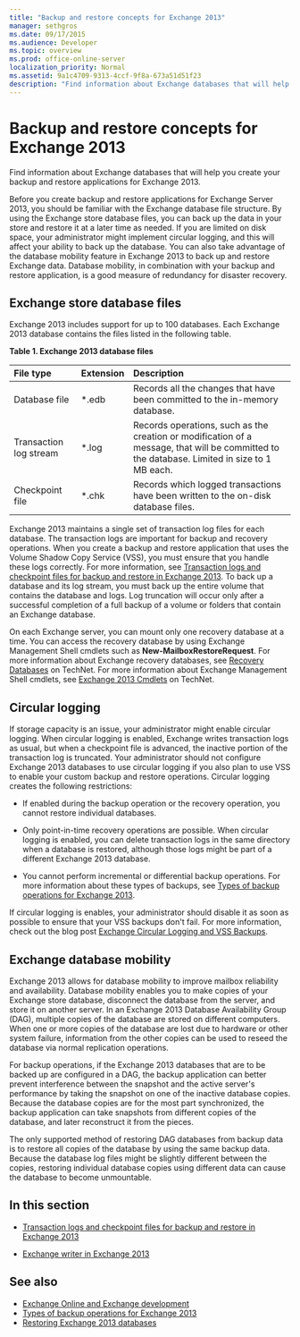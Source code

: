 ```yaml
---
title: "Backup and restore concepts for Exchange 2013"
manager: sethgros
ms.date: 09/17/2015
ms.audience: Developer
ms.topic: overview
ms.prod: office-online-server
localization_priority: Normal
ms.assetid: 9a1c4709-9313-4ccf-9f8a-673a51d51f23
description: "Find information about Exchange databases that will help you create your backup and restore applications for Exchange 2013."
---
```


# Backup and restore concepts for Exchange 2013

Find information about Exchange databases that will help you create your backup and restore applications for Exchange 2013.
  
Before you create backup and restore applications for Exchange Server 2013, you should be familiar with the Exchange database file structure. By using the Exchange store database files, you can back up the data in your store and restore it at a later time as needed. If you are limited on disk space, your administrator might implement circular logging, and this will affect your ability to back up the database. You can also take advantage of the database mobility feature in Exchange 2013 to back up and restore Exchange data. Database mobility, in combination with your backup and restore application, is a good measure of redundancy for disaster recovery.

<a name="bk_exchangedatabases"> </a>

## Exchange store database files

Exchange 2013 includes support for up to 100 databases. Each Exchange 2013 database contains the files listed in the following table. 
  
**Table 1. Exchange 2013 database files**

|File type|Extension|Description|
|:-----|:-----|:-----|
|Database file  <br/> |\*.edb  <br/> |Records all the changes that have been committed to the in-memory database.  <br/> |
|Transaction log stream  <br/> |\*.log  <br/> |Records operations, such as the creation or modification of a message, that will be committed to the database. Limited in size to 1 MB each.  <br/> |
|Checkpoint file  <br/> |\*.chk  <br/> |Records which logged transactions have been written to the on-disk database files.  <br/> |
   
Exchange 2013 maintains a single set of transaction log files for each database. The transaction logs are important for backup and recovery operations. When you create a backup and restore application that uses the Volume Shadow Copy Service (VSS), you must ensure that you handle these logs correctly. For more information, see [Transaction logs and checkpoint files for backup and restore in Exchange 2013](transaction-logs-and-checkpoint-files-for-backup-and-restore-in-exchange.md). To back up a database and its log stream, you must back up the entire volume that contains the database and logs. Log truncation will occur only after a successful completion of a full backup of a volume or folders that contain an Exchange database.
  
On each Exchange server, you can mount only one recovery database at a time. You can access the recovery database by using Exchange Management Shell cmdlets such as **New-MailboxRestoreRequest**. For more information about Exchange recovery databases, see [Recovery Databases](http://technet.microsoft.com/en-us/library/dd876954%28v=exchg.150%29.aspx) on TechNet. For more information about Exchange Management Shell cmdlets, see [Exchange 2013 Cmdlets](http://technet.microsoft.com/en-us/library/bb124413.aspx) on TechNet. 
  
## Circular logging
<a name="bk_circularlogging"> </a>

If storage capacity is an issue, your administrator might enable circular logging. When circular logging is enabled, Exchange writes transaction logs as usual, but when a checkpoint file is advanced, the inactive portion of the transaction log is truncated. Your administrator should not configure Exchange 2013 databases to use circular logging if you also plan to use VSS to enable your custom backup and restore operations. Circular logging creates the following restrictions: 
  
- If enabled during the backup operation or the recovery operation, you cannot restore individual databases.
    
- Only point-in-time recovery operations are possible. When circular logging is enabled, you can delete transaction logs in the same directory when a database is restored, although those logs might be part of a different Exchange 2013 database. 
    
- You cannot perform incremental or differential backup operations. For more information about these types of backups, see [Types of backup operations for Exchange 2013](types-of-backup-operations-for-exchange-2013.md).
    
If circular logging is enables, your administrator should disable it as soon as possible to ensure that your VSS backups don't fail. For more information, check out the blog post [Exchange Circular Logging and VSS Backups](http://blogs.technet.com/b/exchange/archive/2010/08/18/3410672.aspx). 
  
## Exchange database mobility
<a name="bk_exchangedatabasemobility"> </a>

Exchange 2013 allows for database mobility to improve mailbox reliability and availability. Database mobility enables you to make copies of your Exchange store database, disconnect the database from the server, and store it on another server. In an Exchange 2013 Database Availability Group (DAG), multiple copies of the database are stored on different computers. When one or more copies of the database are lost due to hardware or other system failure, information from the other copies can be used to reseed the database via normal replication operations.
  
For backup operations, if the Exchange 2013 databases that are to be backed up are configured in a DAG, the backup application can better prevent interference between the snapshot and the active server's performance by taking the snapshot on one of the inactive database copies. Because the database copies are for the most part synchronized, the backup application can take snapshots from different copies of the database, and later reconstruct it from the pieces.
  
The only supported method of restoring DAG databases from backup data is to restore all copies of the database by using the same backup data. Because the database log files might be slightly different between the copies, restoring individual database copies using different data can cause the database to become unmountable.
  
## In this section
<a name="bk_inthissection"> </a>

- [Transaction logs and checkpoint files for backup and restore in Exchange 2013](transaction-logs-and-checkpoint-files-for-backup-and-restore-in-exchange.md)
    
- [Exchange writer in Exchange 2013](exchange-writer-in-exchange-2013.md)
    
## See also

- [Exchange Online and Exchange development](../exchange-server-development.md) 
- [Types of backup operations for Exchange 2013](types-of-backup-operations-for-exchange-2013.md)
- [Restoring Exchange 2013 databases](restoring-exchange-2013-databases.md)
    


